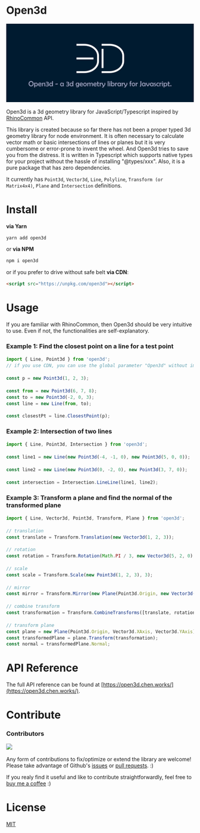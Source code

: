 # Open3d

![banner](https://github.com/ccc159/Open3d/raw/master/assets/open3d_banner.jpg)

Open3d is a 3d geometry library for JavaScript/Typescript inspired by [RhinoCommon](https://developer.rhino3d.com/api/RhinoCommon/html/R_Project_RhinoCommon.htm) API.

This library is created because so far there has not been a proper typed 3d geometry library for node environment. It is often necessary to calculate vector math or basic intersections of lines or planes but it is very cumbersome or error-prone to invent the wheel. And Open3d tries to save you from the distress. It is written in Typescript which supports native types for your project without the hassle of installing "@types/xxx". Also, it is a pure package that has zero dependencies.

It currently has `Point3d`, `Vector3d`, `Line`, `Polyline`, `Transform (or Matrix4x4)`, `Plane` and `Intersection` definitions.

# Install

**via Yarn**

```bash
yarn add open3d
```

or **via NPM**

```bash
npm i open3d
```

or if you prefer to drive without safe belt **via CDN**:

```html
<script src="https://unpkg.com/open3d"></script>
```

# Usage

If you are familiar with RhinoCommon, then Open3d should be very intuitive to use. Even if not, the functionalities are self-explanatory.

### Example 1: Find the closest point on a line for a test point

```typescript
import { Line, Point3d } from 'open3d';
// if you use CDN, you can use the global parameter "Open3d" without import, such as "Open3d.Vector"

const p = new Point3d(1, 2, 3);

const from = new Point3d(6, 7, 8);
const to = new Point3d(-2, 0, 3);
const line = new Line(from, to);

const closestPt = line.ClosestPoint(p);
```

### Example 2: Intersection of two lines

```typescript
import { Line, Point3d, Intersection } from 'open3d';

const line1 = new Line(new Point3d(-4, -1, 0), new Point3d(5, 0, 0));

const line2 = new Line(new Point3d(0, -2, 0), new Point3d(3, 7, 0));

const intersection = Intersection.LineLine(line1, line2);
```

### Example 3: Transform a plane and find the normal of the transformed plane

```typescript
import { Line, Vector3d, Point3d, Transform, Plane } from 'open3d';

// translation
const translate = Transform.Translation(new Vector3d(1, 2, 3));

// rotation
const rotation = Transform.Rotation(Math.PI / 3, new Vector3d(5, 2, 0), new Point3d(-2, 2, 9));

// scale
const scale = Transform.Scale(new Point3d(1, 2, 3), 3);

// mirror
const mirror = Transform.Mirror(new Plane(Point3d.Origin, new Vector3d(8, 2, -4), new Vector3d(0, 8, 5)));

// combine transform
const transformation = Transform.CombineTransforms([translate, rotation, scale, mirror]);

// transform plane
const plane = new Plane(Point3d.Origin, Vector3d.XAxis, Vector3d.YAxis);
const transformedPlane = plane.Transform(transformation);
const normal = transformedPlane.Normal;
```

# API Reference

The full API reference can be found at [https://open3d.chen.works/](https://open3d.chen.works/).

# Contribute

### Contributors

<a href="https://github.com/ccc159/Open3d/graphs/contributors">
  <img src="https://contrib.rocks/image?repo=ccc159/Open3d" />
</a>

Any form of contributions to fix/optimize or extend the library are welcome! Please take advantage of Github's [issues](https://github.com/ccc159/open3d/issues) or [pull requests](https://github.com/ccc159/open3d/pulls). :)

If you realy find it useful and like to contribute straightforwardly, feel free to [buy me a coffee](https://www.buymeacoffee.com/ccc159) :)

# License

[MIT](https://github.com/ccc159/Open3d/raw/master/LICENSE)
